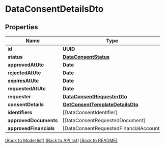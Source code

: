 # DataConsentDetailsDto

## Properties
Name | Type | Description | Notes
------------ | ------------- | ------------- | -------------
**id** | **UUID** |  | [optional] 
**status** | [**DataConsentStatus**](DataConsentStatus.md) |  | [optional] 
**approvedAtUtc** | **Date** |  | [optional] 
**rejectedAtUtc** | **Date** |  | [optional] 
**expiresAtUtc** | **Date** |  | [optional] 
**requestedAtUtc** | **Date** |  | [optional] 
**requester** | [**DataConsentRequesterDto**](DataConsentRequesterDto.md) |  | [optional] 
**consentDetails** | [**GetConsentTemplateDetailsDto**](GetConsentTemplateDetailsDto.md) |  | [optional] 
**identifiers** | [DataConsentIdentifier] |  | [optional] 
**approvedDocuments** | [DataConsentRequestedDocument] |  | [optional] 
**approvedFinancials** | [DataConsentRequestedFinancialAccount] |  | [optional] 

[[Back to Model list]](../README.md#documentation-for-models) [[Back to API list]](../README.md#documentation-for-api-endpoints) [[Back to README]](../README.md)


